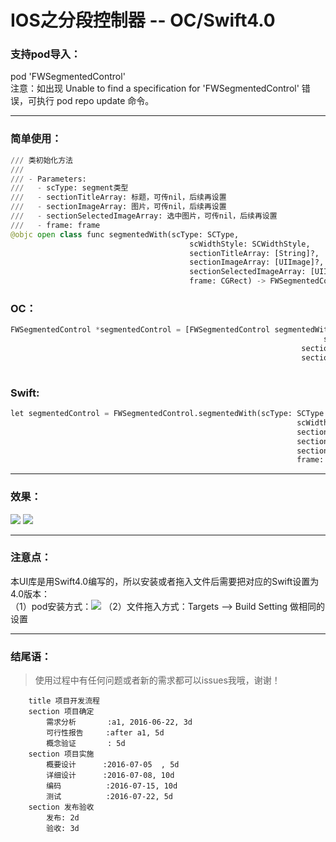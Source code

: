 IOS之分段控制器 -- OC/Swift4.0  
===================================  

### 支持pod导入：

pod 'FWSegmentedControl'<br>
注意：如出现 Unable to find a specification for 'FWSegmentedControl' 错误，可执行 pod repo update 命令。

-----------------------------------

### 简单使用：  

```python
/// 类初始化方法
///
/// - Parameters:
///   - scType: segment类型
///   - sectionTitleArray: 标题，可传nil，后续再设置
///   - sectionImageArray: 图片，可传nil，后续再设置
///   - sectionSelectedImageArray: 选中图片，可传nil，后续再设置
///   - frame: frame
@objc open class func segmentedWith(scType: SCType,
                                        scWidthStyle: SCWidthStyle,
                                        sectionTitleArray: [String]?,
                                        sectionImageArray: [UIImage]?,
                                        sectionSelectedImageArray: [UIImage]?,
                                        frame: CGRect) -> FWSegmentedControl
```

### OC：
```python
FWSegmentedControl *segmentedControl = [FWSegmentedControl segmentedWithScType:SCTypeText
                                                                      scWidthStyle:SCWidthStyleDynamicFixedSuper
                                                                 sectionTitleArray:@[@"关注", @"游戏", @"附近"]
                                                                 sectionImageArray:nil sectionSelectedImageArray:nil
                                                                             frame:CGRectMake(0, 40, self.view.frame.size.width, 50)];
```


### Swift: <br>
```python
let segmentedControl = FWSegmentedControl.segmentedWith(scType: SCType.text,
                                                                scWidthStyle: SCWidthStyle.fixed,
                                                                sectionTitleArray: ["关注", "游戏", "附近"],
                                                                sectionImageArray: nil,
                                                                sectionSelectedImageArray: nil,
                                                                frame: CGRect(x: 0, y: 40, width: Int(UIScreen.main.bounds.width), height: 50))                                                             
```

-----------------------------------  

### 效果：

![](https://github.com/choiceyou/FWSegmentedControl/blob/master/%E7%A4%BA%E4%BE%8B1.gif)
![](https://github.com/choiceyou/FWSegmentedControl/blob/master/%E7%A4%BA%E4%BE%8B2.gif)

-----------------------------------

### 注意点：

本UI库是用Swift4.0编写的，所以安装或者拖入文件后需要把对应的Swift设置为4.0版本： <br>
（1）pod安装方式：![](https://github.com/choiceyou/FWSegmentedControl/blob/master/%E8%AE%BE%E7%BD%AE1.jpg)
（2）文件拖入方式：Targets --> Build Setting 做相同的设置

-----------------------------------

### 结尾语：

> 使用过程中有任何问题或者新的需求都可以issues我哦，谢谢！


```gantt
    title 项目开发流程
    section 项目确定
        需求分析       :a1, 2016-06-22, 3d
        可行性报告     :after a1, 5d
        概念验证       : 5d
    section 项目实施
        概要设计      :2016-07-05  , 5d
        详细设计      :2016-07-08, 10d
        编码          :2016-07-15, 10d
        测试          :2016-07-22, 5d
    section 发布验收
        发布: 2d
        验收: 3d
```

